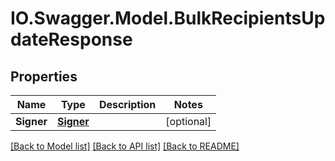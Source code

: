 # IO.Swagger.Model.BulkRecipientsUpdateResponse
## Properties

Name | Type | Description | Notes
------------ | ------------- | ------------- | -------------
**Signer** | [**Signer**](Signer.md) |  | [optional] 

[[Back to Model list]](../README.md#documentation-for-models) [[Back to API list]](../README.md#documentation-for-api-endpoints) [[Back to README]](../README.md)

